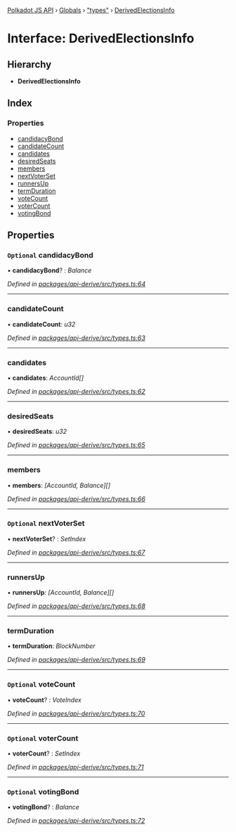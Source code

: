 [Polkadot JS API](../README.md) › [Globals](../globals.md) › ["types"](../modules/_types_.md) › [DerivedElectionsInfo](_types_.derivedelectionsinfo.md)

# Interface: DerivedElectionsInfo

## Hierarchy

* **DerivedElectionsInfo**

## Index

### Properties

* [candidacyBond](_types_.derivedelectionsinfo.md#optional-candidacybond)
* [candidateCount](_types_.derivedelectionsinfo.md#candidatecount)
* [candidates](_types_.derivedelectionsinfo.md#candidates)
* [desiredSeats](_types_.derivedelectionsinfo.md#desiredseats)
* [members](_types_.derivedelectionsinfo.md#members)
* [nextVoterSet](_types_.derivedelectionsinfo.md#optional-nextvoterset)
* [runnersUp](_types_.derivedelectionsinfo.md#runnersup)
* [termDuration](_types_.derivedelectionsinfo.md#termduration)
* [voteCount](_types_.derivedelectionsinfo.md#optional-votecount)
* [voterCount](_types_.derivedelectionsinfo.md#optional-votercount)
* [votingBond](_types_.derivedelectionsinfo.md#optional-votingbond)

## Properties

### `Optional` candidacyBond

• **candidacyBond**? : *Balance*

*Defined in [packages/api-derive/src/types.ts:64](https://github.com/polkadot-js/api/blob/ddd5eab7f/packages/api-derive/src/types.ts#L64)*

___

###  candidateCount

• **candidateCount**: *u32*

*Defined in [packages/api-derive/src/types.ts:63](https://github.com/polkadot-js/api/blob/ddd5eab7f/packages/api-derive/src/types.ts#L63)*

___

###  candidates

• **candidates**: *AccountId[]*

*Defined in [packages/api-derive/src/types.ts:62](https://github.com/polkadot-js/api/blob/ddd5eab7f/packages/api-derive/src/types.ts#L62)*

___

###  desiredSeats

• **desiredSeats**: *u32*

*Defined in [packages/api-derive/src/types.ts:65](https://github.com/polkadot-js/api/blob/ddd5eab7f/packages/api-derive/src/types.ts#L65)*

___

###  members

• **members**: *[AccountId, Balance][]*

*Defined in [packages/api-derive/src/types.ts:66](https://github.com/polkadot-js/api/blob/ddd5eab7f/packages/api-derive/src/types.ts#L66)*

___

### `Optional` nextVoterSet

• **nextVoterSet**? : *SetIndex*

*Defined in [packages/api-derive/src/types.ts:67](https://github.com/polkadot-js/api/blob/ddd5eab7f/packages/api-derive/src/types.ts#L67)*

___

###  runnersUp

• **runnersUp**: *[AccountId, Balance][]*

*Defined in [packages/api-derive/src/types.ts:68](https://github.com/polkadot-js/api/blob/ddd5eab7f/packages/api-derive/src/types.ts#L68)*

___

###  termDuration

• **termDuration**: *BlockNumber*

*Defined in [packages/api-derive/src/types.ts:69](https://github.com/polkadot-js/api/blob/ddd5eab7f/packages/api-derive/src/types.ts#L69)*

___

### `Optional` voteCount

• **voteCount**? : *VoteIndex*

*Defined in [packages/api-derive/src/types.ts:70](https://github.com/polkadot-js/api/blob/ddd5eab7f/packages/api-derive/src/types.ts#L70)*

___

### `Optional` voterCount

• **voterCount**? : *SetIndex*

*Defined in [packages/api-derive/src/types.ts:71](https://github.com/polkadot-js/api/blob/ddd5eab7f/packages/api-derive/src/types.ts#L71)*

___

### `Optional` votingBond

• **votingBond**? : *Balance*

*Defined in [packages/api-derive/src/types.ts:72](https://github.com/polkadot-js/api/blob/ddd5eab7f/packages/api-derive/src/types.ts#L72)*
